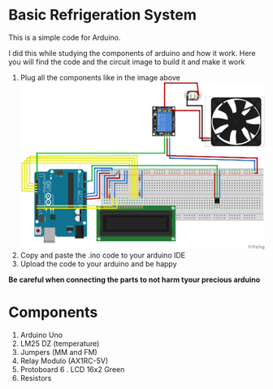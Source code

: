# Basic Refrigeration System

This is a simple code for Arduino.

I did this while studying the components of arduino and how it work. Here you will find the code and the circuit image to build it and make it work

1. Plug all the components like in the image above
    ![Image of the circuit by fritzing](https://github.com/VitorTheGreat/BasicRefrigerationSystem/blob/master/BasicRefrigeratorSystem_bb.png)
2. Copy and paste the .ino code to your arduino IDE
3. Upload the code to your arduino and be happy

__Be careful when connecting the parts to not harm tyour precious arduino__


# Components

1. Arduino Uno
2. LM25 DZ (temperature)
3. Jumpers (MM and FM)
4. Relay Modulo (AX1RC-5V)
5. Protoboard
6 . LCD 16x2 Green
7. Resistors